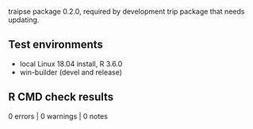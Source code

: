 traipse package 0.2.0, required by development trip package that needs updating. 


## Test environments

* local Linux 18.04 install, R 3.6.0
* win-builder (devel and release)

## R CMD check results

0 errors | 0 warnings | 0 notes
